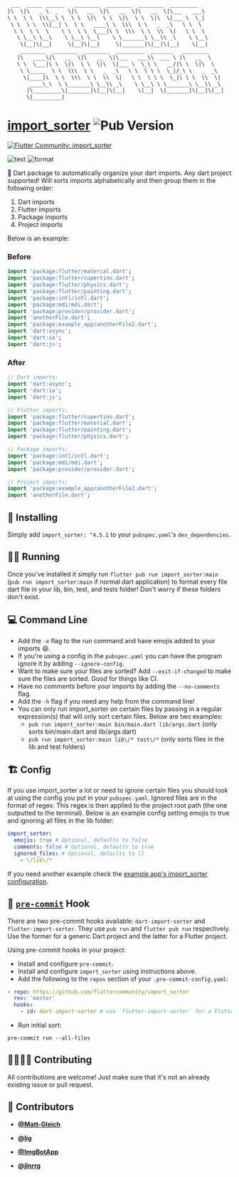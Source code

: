 <!-- DO NOT REMOVE - contributor_list:data:start:["Matt-Gleich", "lig", "ImgBotApp", "jlnrrg"]:end -->

```txt
 ___  _____ ______   ________  ________  ________  _________
|\  \|\   _ \  _   \|\   __  \|\   __  \|\   __  \|\___   ___\
\ \  \ \  \\\__\ \  \ \  \|\  \ \  \|\  \ \  \|\  \|___ \  \_|
 \ \  \ \  \\|__| \  \ \   ____\ \  \\\  \ \   _  _\   \ \  \
  \ \  \ \  \    \ \  \ \  \___|\ \  \\\  \ \  \\  \|   \ \  \
   \ \__\ \__\    \ \__\ \__\    \ \_______\ \__\\ _\    \ \__\
    \|__|\|__|     \|__|\|__|     \|_______|\|__|\|__|    \|__|
    ________  ________  ________  _________  _______   ________
   |\   ____\|\   __  \|\   __  \|\___   ___\\  ___ \ |\   __  \
   \ \  \___|\ \  \|\  \ \  \|\  \|___ \  \_\ \   __/|\ \  \|\  \
    \ \_____  \ \  \\\  \ \   _  _\   \ \  \ \ \  \_|/_\ \   _  _\
     \|____|\  \ \  \\\  \ \  \\  \|   \ \  \ \ \  \_|\ \ \  \\  \|
       ____\_\  \ \_______\ \__\\ _\    \ \__\ \ \_______\ \__\\ _\
      |\_________\|_______|\|__|\|__|    \|__|  \|_______|\|__|\|__|
      \|_________|
```

# [import_sorter](https://pub.dev/packages/import_sorter) ![Pub Version](https://img.shields.io/pub/v/import_sorter)

[![Flutter Community: import_sorter](https://fluttercommunity.dev/_github/header/import_sorter)](https://github.com/fluttercommunity/community)

![test](https://github.com/fluttercommunity/import_sorter/workflows/test/badge.svg)
![format](https://github.com/fluttercommunity/import_sorter/workflows/format/badge.svg)

🎯 Dart package to automatically organize your dart imports. Any dart project supported! Will sorts imports alphabetically and then group them in the following order:

1. Dart imports
2. Flutter imports
3. Package imports
4. Project imports

Below is an example:

### Before

```dart
import 'package:flutter/material.dart';
import 'package:flutter/cupertino.dart';
import 'package:flutter/physics.dart';
import 'package:flutter/painting.dart';
import 'package:intl/intl.dart';
import 'package:mdi/mdi.dart';
import 'package:provider/provider.dart';
import 'anotherFile.dart';
import 'package:example_app/anotherFile2.dart';
import 'dart:async';
import 'dart:io';
import 'dart:js';
```

### After

```dart
// Dart imports:
import 'dart:async';
import 'dart:io';
import 'dart:js';

// Flutter imports:
import 'package:flutter/cupertino.dart';
import 'package:flutter/material.dart';
import 'package:flutter/painting.dart';
import 'package:flutter/physics.dart';

// Package imports:
import 'package:intl/intl.dart';
import 'package:mdi/mdi.dart';
import 'package:provider/provider.dart';

// Project imports:
import 'package:example_app/anotherFile2.dart';
import 'anotherFile.dart';
```

## 🚀 Installing

Simply add `import_sorter: ^4.5.1` to your `pubspec.yaml`'s `dev_dependencies`.

## 🏃‍♂️ Running

Once you've installed it simply run `flutter pub run import_sorter:main` (`pub run import_sorter:main` if normal dart application) to format every file dart file in your lib, bin, test, and tests folder! Don't worry if these folders don't exist.

## 💻 Command Line

- Add the `-e` flag to the run command and have emojis added to your imports 😄.
- If you're using a config in the `pubspec.yaml` you can have the program ignore it by adding `--ignore-config`.
- Want to make sure your files are sorted? Add `--exit-if-changed` to make sure the files are sorted. Good for things like CI.
- Have no comments before your imports by adding the `--no-comments` flag.
- Add the `-h` flag if you need any help from the command line!
- You can only run import_sorter on certain files by passing in a regular expression(s) that will only sort certain files. Below are two examples:
  - `pub run import_sorter:main bin/main.dart lib/args.dart` (only sorts bin/main.dart and lib/args.dart)
  - `pub run import_sorter:main lib\/* test\/*` (only sorts files in the lib and test folders)

## 🏗️ Config

If you use import_sorter a lot or need to ignore certain files you should look at using the config you put in your `pubspec.yaml`. Ignored files are in the format of regex. This regex is then applied to the project root path (the one outputted to the terminal). Below is an example config setting emojis to true and ignoring all files in the lib folder:

```yaml
import_sorter:
  emojis: true # Optional, defaults to false
  comments: false # Optional, defaults to true
  ignored_files: # Optional, defaults to []
    - \/lib\/*
```

If you need another example check the [example app's import_sorter configuration](https://github.com/fluttercommunity/import_sorter/blob/master/example/example_app/pubspec.yaml#L76).

## 🚨 [`pre-commit`](https://pre-commit.com/) Hook

There are two pre-commit hooks available: `dart-import-sorter` and `flutter-import-sorter`. They use `pub run` and `flutter pub run` respectively. Use the former for a generic Dart project and the latter for a Flutter project.

Using pre-commit hooks in your project:

- Install and configure `pre-commit`.
- Install and configure `import_sorter` using instructions above.
- Add the following to the `repos` section of your `.pre-commit-config.yaml`:

```yaml
- repo: https://github.com/fluttercommunity/import_sorter
  rev: 'master'
  hooks:
    - id: dart-import-sorter # use `flutter-import-sorter` for a Flutter project
```

- Run initial sort:

```shell
pre-commit run --all-files
```

## 🙋‍♀️🙋‍♂️ Contributing

All contributions are welcome! Just make sure that it's not an already existing issue or pull request.

<!-- DO NOT REMOVE - contributor_list:start -->

## 👥 Contributors

- **[@Matt-Gleich](https://github.com/Matt-Gleich)**

- **[@lig](https://github.com/lig)**

- **[@ImgBotApp](https://github.com/ImgBotApp)**

- **[@jlnrrg](https://github.com/jlnrrg)**

<!-- DO NOT REMOVE - contributor_list:end -->
